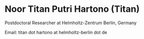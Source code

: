 # Noor Titan Putri Hartono (Titan)

Postdoctoral Researcher at Helmholtz-Zentrum Berlin, Germany

Email: titan dot hartono at helmholtz-berlin dot de
